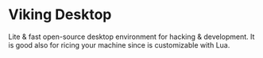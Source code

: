 # Viking Desktop
Lite & fast open-source desktop environment for hacking & development.
It is good also for ricing your machine since is customizable with Lua.
